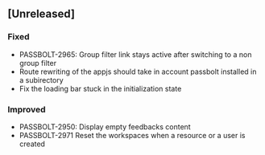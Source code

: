 ## [Unreleased]
### Fixed
- PASSBOLT-2965: Group filter link stays active after switching to a non group filter
- Route rewriting of the appjs should take in account passbolt installed in a subirectory
- Fix the loading bar stuck in the initialization state

### Improved
- PASSBOLT-2950: Display empty feedbacks content
- PASSBOLT-2971 Reset the workspaces when a resource or a user is created
